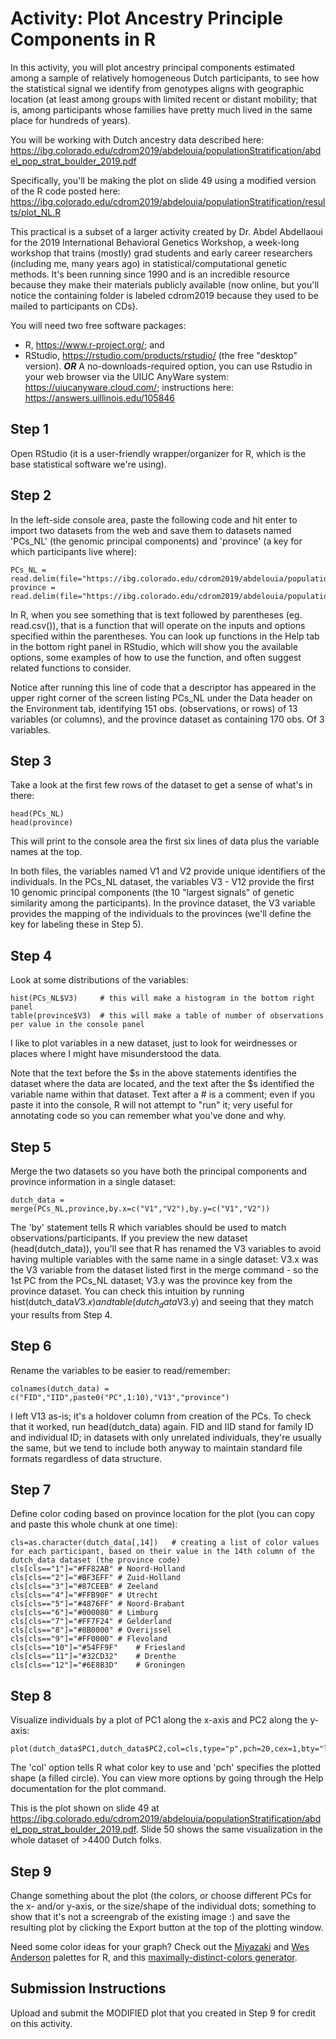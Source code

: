 # Activity: Plot Ancestry Principle Components in R

In this activity, you will plot ancestry principal components estimated among a sample of relatively homogeneous Dutch participants, to see how the statistical signal we identify from genotypes aligns with geographic location (at least among groups with limited recent or distant mobility; that is, among participants whose families have pretty much lived in the same place for hundreds of years).

You will be working with Dutch ancestry data described here: https://ibg.colorado.edu/cdrom2019/abdelouia/populationStratification/abdel_pop_strat_boulder_2019.pdf

Specifically, you'll be making the plot on slide 49 using a modified version of the R code posted here: https://ibg.colorado.edu/cdrom2019/abdelouia/populationStratification/results/plot_NL.R

This practical is a subset of a larger activity created by Dr. Abdel Abdellaoui for the 2019 International Behavioral Genetics Workshop, a week-long workshop that trains (mostly) grad students and early career researchers (including me, many years ago) in statistical/computational genetic methods. It's been running since 1990 and is an incredible resource because they make their materials publicly available (now online, but you'll notice the containing folder is labeled cdrom2019 because they used to be mailed to participants on CDs).

You will need two free software packages:

- R, https://www.r-project.org/; and 
- RStudio, https://rstudio.com/products/rstudio/ (the free "desktop" version).
***OR*** A no-downloads-required option, you can use Rstudio in your web browser via the UIUC AnyWare system: https://uiucanyware.cloud.com/; instructions here: https://answers.uillinois.edu/105846

## Step 1

Open RStudio (it is a user-friendly wrapper/organizer for R, which is the base statistical software we're using).

## Step 2

In the left-side console area, paste the following code and hit enter to import two datasets from the web and save them to datasets named 'PCs_NL' (the genomic principal components) and 'province' (a key for which participants live where):

~~~
PCs_NL = read.delim(file="https://ibg.colorado.edu/cdrom2019/abdelouia/populationStratification/results/dutch.R.evec",skip=1,head=FALSE,sep="")
province = read.delim(file="https://ibg.colorado.edu/cdrom2019/abdelouia/populationStratification/results/NL_provinces.txt",skip=1,head=FALSE,sep="")
~~~

In R, when you see something that is text followed by parentheses (eg. read.csv()), that is a function that will operate on the inputs and options specified within the parentheses. You can look up functions in the Help tab in the bottom right panel in RStudio, which will show you the available options, some examples of how to use the function, and often suggest related functions to consider.

Notice after running this line of code that a descriptor has appeared in the upper right corner of the screen listing PCs_NL under the Data header on the Environment tab, identifying 151 obs. (observations, or rows) of 13 variables (or columns), and the province dataset as containing 170 obs. Of 3 variables.

## Step 3

Take a look at the first few rows of the dataset to get a sense of what's in there:

~~~
head(PCs_NL)
head(province)
~~~

This will print to the console area the first six lines of data plus the variable names at the top. 

In both files, the variables named V1 and V2 provide unique identifiers of the individuals. In the PCs_NL dataset, the variables V3 - V12 provide the first 10 genomic principal components (the 10 "largest signals" of genetic similarity among the participants). In the province dataset, the V3 variable provides the mapping of the individuals to the provinces (we'll define the key for labeling these in Step 5).

## Step 4

Look at some distributions of the variables:

~~~
hist(PCs_NL$V3)		# this will make a histogram in the bottom right panel
table(province$V3)	# this will make a table of number of observations per value in the console panel
~~~

I like to plot variables in a new dataset, just to look for weirdnesses or places where I might have misunderstood the data.

Note that the text before the $s in the above statements identifies the dataset where the data are located, and the text after the $s identified the variable name within that dataset. Text after a # is a comment; even if you paste it into the console, R will not attempt to "run" it; very useful for annotating code so you can remember what you've done and why.

## Step 5

Merge the two datasets so you have both the principal components and province information in a single dataset:

~~~
dutch_data = merge(PCs_NL,province,by.x=c("V1","V2"),by.y=c("V1","V2"))
~~~

The 'by' statement tells R which variables should be used to match observations/participants. If you preview the new dataset (head(dutch_data)), you'll see that R has renamed the V3 variables to avoid having multiple variables with the same name in a single dataset: V3.x was the V3 variable from the dataset listed first in the merge command - so the 1st PC from the PCs_NL dataset; V3.y was the province key from the province dataset. You can check this intuition by running hist(dutch_data$V3.x) and table(dutch_data$V3.y) and seeing that they match your results from Step 4.

## Step 6

Rename the variables to be easier to read/remember:

~~~
colnames(dutch_data) = c("FID","IID",paste0("PC",1:10),"V13","province")
~~~

I left V13 as-is; it's a holdover column from creation of the PCs. To check that it worked, run head(dutch_data) again. FID and IID stand for family ID and individual ID; in datasets with only unrelated individuals, they're usually the same, but we tend to include both anyway to maintain standard file formats regardless of data structure.

## Step 7

Define color coding based on province location for the plot (you can copy and paste this whole chunk at one time):

~~~
cls=as.character(dutch_data[,14])	# creating a list of color values for each participant, based on their value in the 14th column of the dutch_data dataset (the province code)
cls[cls=="1"]="#FF82AB"	# Noord-Holland
cls[cls=="2"]="#BF3EFF"	# Zuid-Holland
cls[cls=="3"]="#87CEEB"	# Zeeland 
cls[cls=="4"]="#FFB90F"	# Utrecht
cls[cls=="5"]="#4876FF"	# Noord-Brabant
cls[cls=="6"]="#000080"	# Limburg 
cls[cls=="7"]="#FF7F24"	# Gelderland
cls[cls=="8"]="#8B0000"	# Overijssel
cls[cls=="9"]="#FF0000"	# Flevoland
cls[cls=="10"]="#54FF9F"	# Friesland
cls[cls=="11"]="#32CD32"	# Drenthe
cls[cls=="12"]="#6E8B3D"	# Groningen
~~~

## Step 8

Visualize individuals by a plot of PC1 along the x-axis and PC2 along the y-axis:

~~~
plot(dutch_data$PC1,dutch_data$PC2,col=cls,type="p",pch=20,cex=1,bty="l")
~~~

The 'col' option tells R what color key to use and 'pch' specifies the plotted shape (a filled circle). You can view more options by going through the Help documentation for the plot command.

This is the plot shown on slide 49 at https://ibg.colorado.edu/cdrom2019/abdelouia/populationStratification/abdel_pop_strat_boulder_2019.pdf. Slide 50 shows the same visualization in the whole dataset of >4400 Dutch folks. 

## Step 9

Change something about the plot (the colors, or choose different PCs for the x- and/or y-axis, or the size/shape of the individual dots; something to show that it's not a screengrab of the existing image :) and save the resulting plot by clicking the Export button at the top of the plotting window. 

Need some color ideas for your graph? Check out the [Miyazaki](https://medium.com/@jchen001/r-ggplot2-color-palettes-inspired-by-hayao-miyazakis-animes-f2aeccce45fd) and [Wes Anderson](https://github.com/karthik/wesanderson/blob/master/README.md) palettes for R, and this [maximally-distinct-colors generator](https://mokole.com/palette.html).

## Submission Instructions

Upload and submit the MODIFIED plot that you created in Step 9 for credit on this activity.